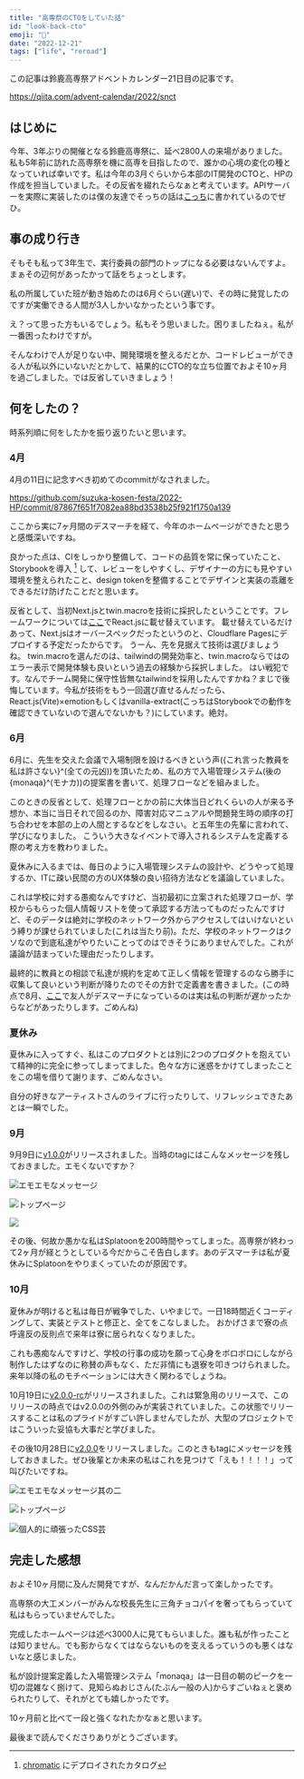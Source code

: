 ```yaml
---
title: "高専祭のCTOをしていた話"
id: "look-back-cto"
emoji: "🕺"
date: "2022-12-21"
tags: ["life", "reroad"]
---
```


この記事は鈴鹿高専祭アドベントカレンダー21日目の記事です。

https://qiita.com/advent-calendar/2022/snct

## はじめに

今年、3年ぶりの開催となる鈴鹿高専祭に、延べ2800人の来場がありました。私も5年前に訪れた高専祭を機に高専を目指したので、誰かの心境の変化の種となっていれば幸いです。私は今年の3月ぐらいから本部のIT開発のCTOと、HPの作成を担当していました。その反省を綴れたらなぁと考えています。APIサーバーを実際に実装したのは僕の友達でそっちの話は[こっち](https://note.com/bayaya651/n/n46fa102c6450)に書かれているのでぜひ。

## 事の成り行き

そもそも私って3年生で、実行委員の部門のトップになる必要はないんですよ。まぁその辺何があったかって話をちょっとします。

私の所属していた班が動き始めたのは6月ぐらい(遅い)で、その時に発覚したのですが実働できる人間が3人しかいなかったという事です。

え？って思った方もいるでしょう。私もそう思いました。困りましたねぇ。私が一番困ったわけですが。

そんなわけで人が足りない中、開発環境を整えるだとか、コードレビューができる人が私以外にいないだとかして、結果的にCTO的な立ち位置でおよそ10ヶ月を過ごしました。では反省していきましょう！

## 何をしたの？

時系列順に何をしたかを振り返りたいと思います。

### 4月

4月の11日に記念すべき初めてのcommitがなされました。

https://github.com/suzuka-kosen-festa/2022-HP/commit/87867f651f7082ea88bd3538b25f921f1750a139

ここから実に7ヶ月間のデスマーチを経て、今年のホームページができたと思うと感慨深いですね。

良かった点は、CIをしっかり整備して、コードの品質を常に保っていたこと、Storybookを導入 [^1] して、レビューをしやすくし、デザイナーの方にも見やすい環境を整えられたこと、design tokenを整備することでデザインと実装の乖離をできるだけ防げたことだと思います。

反省として、当初Next.jsとtwin.macroを技術に採択したということです。フレームワークについては[ここ](https://github.com/suzuka-kosen-festa/2022-HP/pull/187)でReact.jsに載せ替えています。
載せ替えているだけあって、Next.jsはオーバースペックだったというのと、Cloudflare Pagesにデプロイする予定だったからです。
うーん、先を見据えて技術は選びましょうね。
twin.macroを選んだのは、tailwindの開発効率と、twin.macroならではのエラー表示で開発体験も良いという過去の経験から採択しました。
はい戦犯です。なんでチーム開発に保守性皆無なtailwindを採用したんですかね？まじで後悔しています。今私が技術をもう一回選び直せるんだったら、React.js(Vite)×emotionもしくはvanilla-extract(こっちはStorybookでの動作を確認できていないので選んでないかも？)にしています。絶対。 

### 6月

6月に、先生を交えた会議で入場制限を設けるべきという声({これ言った教員を私は許さない}^(全ての元凶))を頂いたため、私の方で入場管理システム(後の{monaqa}^(モナカ))の提案書を書いて、処理フローなどを組みました。

このときの反省として、処理フローとかの前に大体当日どれくらいの人が来る予想か、本当に当日それで回るのか、障害対応マニュアルや問題発生時の順序の打ち合わせを本部の上の人間とするなどをしなさい。と五年生の先輩に言われて、学びになりました。
こういう大きなイベントで導入されるシステムを定義する際の考え方を教わりました。

夏休みに入るまでは、毎日のように入場管理システムの設計や、どうやって処理するか、ITに疎い民間の方のUX体験の良い招待方法などを議論していました。

これは学校に対する愚痴なんですけど、当初最初に立案された処理フローが、学校からもらった個人情報リストを使って承認する方法ってものだったんですけど、そのデータは絶対に学校のネットワーク外からアクセスしてはいけないという縛りが課せられていました(これは当たり前)。ただ、学校のネットワークはクソなので到底私達がやりたいことってのはできそうにありませんでした。これが議論が詰まっていた理由だったりします。

最終的に教員との相談で私達が規約を定めて正しく情報を管理するのなら勝手に収集して良いという判断が降りたのでその方針で定義書を書きました。(この時点で8月、[ここ](https://note.com/bayaya651/n/n46fa102c6450)で友人がデスマーチになっているのは実は私の判断が遅かったからなどがあったりします。ごめんね)

### 夏休み

夏休みに入ってすぐ、私はこのプロダクトとは別に2つのプロダクトを抱えていて精神的に完全に参ってしまってました。色々な方に迷惑をかけてしまったことをこの場を借りて謝ります、ごめんなさい。

自分の好きなアーティストさんのライブに行ったりして、リフレッシュできたあとは一瞬でした。

### 9月

9月9日に[v1.0.0](https://github.com/suzuka-kosen-festa/2022-HP/releases/tag/v1.0.0)がリリースされました。当時のtagにはこんなメッセージを残しておきました。エモくないですか？

![エモエモなメッセージ](https://res.cloudinary.com/re-taro/image/upload/q_60/f_auto/v1671544656/posts/look-back-cto/image_k3afaa.png)

![トップページ](https://res.cloudinary.com/re-taro/image/upload/q_60/f_auto/v1671544907/posts/look-back-cto/image_nmifoh.png)

![](https://res.cloudinary.com/re-taro/image/upload/q_60/f_auto/v1671544906/posts/look-back-cto/image2_lranzw.png)

その後、何故か愚かな私はSplatoonを200時間やってしまった。高専祭が終わって2ヶ月が経とうとしている今だからこそ告白します。あのデスマーチは私が夏休みにSplatoonをやりまくっていたのが原因です。

### 10月

夏休みが明けると私は毎日が戦争でした、いやまじで。一日18時間近くコーディングして、実装とテストと修正と、全てをこなしました。
おかげさまで寮の点呼違反の反則点で来年は寮に居られなくなりました。

これも愚痴なんですけど、学校の行事の成功を願って心身をボロボロにしながら制作したはずなのに称賛の声もなく、ただ非情にも退寮を叩きつけられました。来年以降の私のモチベーションには大きく関わるでしょうね。

10月19日に[v2.0.0-rc](https://github.com/suzuka-kosen-festa/2022-HP/releases/tag/v2.0.0-rc)がリリースされました。これは緊急用のリリースで、このリリースの時点ではv2.0.0の外側のみが実装されていました。この状態でリリースすることは私のプライドがすごい許しませんでしたが、大型のプロジェクトではこういった妥協も大事だと学びました。

その後10月28日に[v2.0.0](https://github.com/suzuka-kosen-festa/2022-HP/releases/tag/v2.0.0)をリリースしました。このときもtagにメッセージを残しておきました。ぜひ後輩とか未来の私はこれを見つけて「えも！！！！」って叫びたいですね。

![エモエモなメッセージ其の二](https://res.cloudinary.com/re-taro/image/upload/q_60/f_auto/v1671546250/posts/look-back-cto/image_oxwkth.png)

![トップページ](https://res.cloudinary.com/re-taro/image/upload/q_60/f_auto/v1671546250/posts/look-back-cto/image2_ihnozd.png)

![個人的に頑張ったCSS芸](https://res.cloudinary.com/re-taro/image/upload/q_60/f_auto/v1671546250/posts/look-back-cto/image3_gf2j17.png)

## 完走した感想

およそ10ヶ月間に及んだ開発ですが、なんだかんだ言って楽しかったです。

高専祭の大工メンバーがみんな校長先生に三角チョコパイを奢ってもらっていて私はもらっていませんでした。

完成したホームページは述べ3000人に見てもらいました。誰も私が作ったことは知りません。でも影からなくてはならないものを支えるっていうのも悪くはないなと感じました。

私が設計提案定義した入場管理システム「monaqa」は一日目の朝のピークを一切の混雑なく捌けて、見知らぬおじさん(たぶん一般の人)からすごいねぇと褒められたりして、それがとても嬉しかったです。

10ヶ月前と比べて一段と強くなれたかなぁと思います。

最後まで読んでくださりありがとうございます。


[^1]: [chromatic](http://www.chromatic.com/library?appId=6256f5d6e0b94a003ab4a0e1) にデプロイされたカタログ
